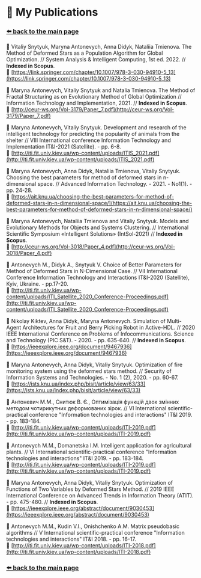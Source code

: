 # 📄 My Publications
### [⬅️ back to the main page](./)

📍 Vitaliy Snytyuk, Maryna Antonevych, Anna Didyk, Nataliia Tmienova. The Method of Deformed Stars as a Population Algorithm for Global Optimization. // System Analysis & Intelligent Computing, 1st ed. 2022. // **Indexed in Scopus**.<br/>
🔗 [https://link.springer.com/chapter/10.1007/978-3-030-94910-5_13](https://link.springer.com/chapter/10.1007/978-3-030-94910-5_13)
<br/>
 
📍 Maryna Antonevych, Vitaliy Snytyuk and Natalia Tmienova. The Method of Fractal Structuring as on Evolutionary Method of Global Optimization // Information Technology and Implementation, 2021. // **Indexed in Scopus**.<br/>
🔗 [http://ceur-ws.org/Vol-3179/Paper_7.pdf](http://ceur-ws.org/Vol-3179/Paper_7.pdf)
<br/>
    
📍 Maryna Antonevych, Vitaliy Snytyuk. Development and research of the intelligent technology for predicting the popularity of animals from the shelter // VIIІ International conference Information Technology and Implementation IT&I-2021 (Satellite). - pp. 6-8.<br/>
🔗 [http://iti.fit.univ.kiev.ua/wp-content/uploads/ITIS_2021.pdf](http://iti.fit.univ.kiev.ua/wp-content/uploads/ITIS_2021.pdf)
<br/>
   
📍 Maryna Antonevych, Anna Didyk, Nataliia Tmienova, Vitaliy Snytyuk. Choosing the best parameters for method of deformed stars in n-dimensional space. // Advanced Information Technology. - 2021. - No1(1). - pp. 24-28.<br/>
🔗 [https://ait.knu.ua/choosing-the-best-parameters-for-method-of-deformed-stars-in-n-dimensional-space/](https://ait.knu.ua/choosing-the-best-parameters-for-method-of-deformed-stars-in-n-dimensional-space/)
<br/>
    
📍 Maryna Antonevych, Nataliia Tmienova and Vitaliy Snytyuk. Models and Evolutionary Methods for Objects and Systems Clustering. // International Scientific Symposium «Intelligent Solutions» (IntSol-2021) // **Indexed in Scopus**.<br/>
🔗 [http://ceur-ws.org/Vol-3018/Paper_4.pdf](http://ceur-ws.org/Vol-3018/Paper_4.pdf)
<br/>
    
📍 Antonevych M., Didyk A., Snytyuk V. Choice of Better Parameters for Method of Deformed Stars in N-Dimensional Case. // VII International Conference Information Technology and Interactions IT&I-2020 (Satellite), Kyiv, Ukraine. - pp.17-20.<br/>
🔗 [http://iti.fit.univ.kiev.ua/wp-content/uploads/ITI_Satellite_2020_Conference-Proceedings.pdf](http://iti.fit.univ.kiev.ua/wp-content/uploads/ITI_Satellite_2020_Conference-Proceedings.pdf)
<br/>
    
📍 Nikolay Kiktev, Anna Didyk, Maryna Antonevych. Simulation of Multi-Agent Architectures for Fruit and Berry Picking Robot in Active-HDL. // 2020 IEEE International Conference on Problems of Infocommunications. Science and Technology (PIC S&T). - 2020. - pp. 635-640. // **Indexed in Scopus**.<br/>
🔗 [https://ieeexplore.ieee.org/document/9467936](https://ieeexplore.ieee.org/document/9467936)
<br/>
    
📍 Maryna Antonevych, Anna Didyk, Vitaliy Snytyuk. Optimization of fire monitoring system using the deformed stars method. // Security of Information Systems and Technologies. - No. 1 (2), 2020. - pp. 60-67.<br/>
🔗 [https://ists.knu.ua/index.php/bisit/article/view/63/33](https://ists.knu.ua/index.php/bisit/article/view/63/33)
<br/>
    
📍 Антоневич М.М., Снитюк В. Є., Оптимізація функцій двох змінних методом чотирикутних деформованих зірок.  // VI International scientific-practical conference "Information technologies and interactions" IT&I 2019. - pp. 183-184.<br/>
🔗 [http://iti.fit.univ.kiev.ua/wp-content/uploads/ITI-2019.pdf](http://iti.fit.univ.kiev.ua/wp-content/uploads/ITI-2019.pdf)
<br/>
    
📍 Antonevych M.M., Domanetska I.M. Intelligent application for agricultural plants. // VI International scientific-practical conference "Information technologies and interactions" IT&I 2019. - pp. 183-184.<br/>
🔗 [http://iti.fit.univ.kiev.ua/wp-content/uploads/ITI-2019.pdf](http://iti.fit.univ.kiev.ua/wp-content/uploads/ITI-2019.pdf)
<br/>
    
📍 Maryna Antonevych, Anna Didyk, Vitaliy Snytyuk. Optimization of Functions of Two Variables by Deformed Stars Method. // 2019 IEEE International Conference on Advanced Trends in Information Theory (ATIT). - pp. 475-480. // **Indexed in Scopus**.<br/>
🔗 [https://ieeexplore.ieee.org/abstract/document/9030453](https://ieeexplore.ieee.org/abstract/document/9030453)
<br/>
    
📍 Antonevych M.M., Kudin V.I., Onishchenko A.M. Matrix pseudobasic algorithms // V International scientific-practical conference "Information technologies and interactions" IT&I 2018. - pp. 16-17.<br/>
🔗 [http://iti.fit.univ.kiev.ua/wp-content/uploads/ITI-2018.pdf](http://iti.fit.univ.kiev.ua/wp-content/uploads/ITI-2018.pdf)
<br/>

### [⬅️ back to the main page](./)
